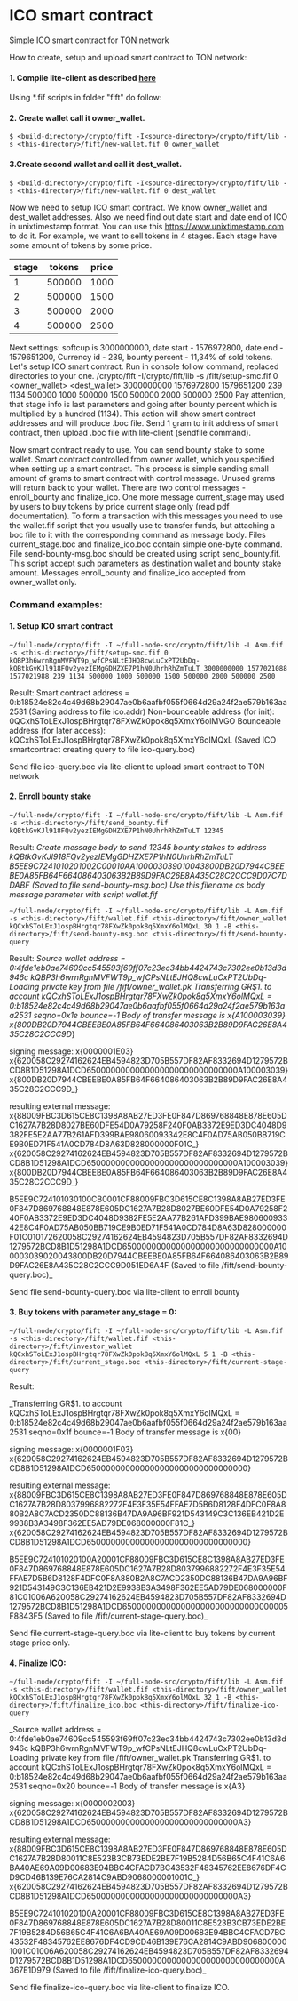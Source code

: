 # ICO smart contract
Simple ICO smart contract for TON network

How to create, setup and upload smart contract to TON network:
#### 1. Compile lite-client as described [here](https://test.ton.org/README.txt)

Using *.fif scripts in folder "fift" do follow:

#### 2. Create wallet call it owner_wallet.

    $ <build-directory>/crypto/fift -I<source-directory>/crypto/fift/lib -s <this-directory>/fift/new-wallet.fif 0 owner_wallet

#### 3.Create second wallet and call it dest_wallet. 

    $ <build-directory>/crypto/fift -I<source-directory>/crypto/fift/lib -s <this-directory>/fift/new-wallet.fif 0 dest_wallet
  
Now we need to setup ICO smart contract. We know owner_wallet and dest_wallet addresses. Also we need find out date start and date end of ICO in unixtimestamp format. You can use this <https://www.unixtimestamp.com> to do it.
For example, we want to sell tokens in 4 stages. Each stage have some amount of tokens by some price.

stage | tokens | price 
------|--------|-------
  1   | 500000 | 1000 
  2   | 500000 | 1500 
  3   | 500000 | 2000 
  4   | 500000 | 2500

Next settings: softcup is 3000000000, date start - 1576972800, date end - 1579651200, Currency id - 239, bounty percent - 11,34% of sold tokens.
Let's setup ICO smart contract. 
Run in console follow command, replaced directories to your one.
<build-directory>/crypto/fift -I<source-directory>/crypto/fift/lib -s <this-directory>/fift/setup-smc.fif 0 <owner_wallet> <dest_wallet> 3000000000 1576972800 1579651200 239 1134 500000 1000 500000 1500 500000 2000 500000 2500
Pay attention, that stage info is last parameters and going after bounty percent which is multiplied by a hundred (1134).
This action will show smart contract addresses and will produce .boc file. Send 1 gram to init address of smart contract, then upload .boc file with lite-client (sendfile command).

Now smart contract ready to use.
You can send bounty stake to some wallet. Smart contract controlled from owner wallet, which you specified when setting up a smart contract. This process is simple sending small amount of grams to smart contract with control message. Unused grams will return back to your wallet. There are two control messages - enroll_bounty and finalize_ico. One more message current_stage may used by users to buy tokens by price current stage only (read pdf documentation). To form a transaction with this messages you need to use the wallet.fif script that you usually use to transfer funds, but attaching a boc file to it with the corresponding command as message body. Files current_stage.boc and finalize_ico.boc contain simple one-byte command. File send-bounty-msg.boc should be created using script send_bounty.fif. This script accept such parameters as destination wallet and bounty stake amount. Messages enroll_bounty and finalize_ico accepted from owner_wallet only.

### Command examples:
#### 1. Setup ICO smart contract
    ~/full-node/crypto/fift -I ~/full-node-src/crypto/fift/lib -L Asm.fif -s <this-directory>/fift/setup-smc.fif 0 kQBP3h6wrnRgnMVFWT9p_wfCPsNLtEJHQ8cwLuCxPT2UbDq- kQBtkGvKJl918FQv2yezIEMgGDHZXE7P1hN0UhrhRhZmTuLT 3000000000 1577021088 1577021988 239 1134 500000 1000 500000 1500 500000 2000 500000 2500

Result:
Smart contract address = 0:b18524e82c4c49d68b29047ae0b6aafbf055f0664d29a24f2ae579b163aa2531 
(Saving address to file ico.addr)
Non-bounceable address (for init): 0QCxhSToLExJ1ospBHrgtqr78FXwZk0pok8q5XmxY6olMVGO
Bounceable address (for later access): kQCxhSToLExJ1ospBHrgtqr78FXwZk0pok8q5XmxY6olMQxL
(Saved ICO smartcontract creating query to file ico-query.boc)

Send file ico-query.boc via lite-client to upload smart contract to TON network

#### 2. Enroll bounty stake
    ~/full-node/crypto/fift -I ~/full-node-src/crypto/fift/lib -L Asm.fif -s <this-directory>/fift/send_bounty.fif kQBtkGvKJl918FQv2yezIEMgGDHZXE7P1hN0UhrhRhZmTuLT 12345

Result:
_Create message body to send 12345 bounty stakes to address kQBtkGvKJl918FQv2yezIEMgGDHZXE7P1hN0UhrhRhZmTuLT
B5EE9C7241010201002C00010AA100003039010043800DB20D7944CBEEBE0A85FB64F664086403063B2B89D9FAC26E8A435C28C2CCC9D07C7DDABF
(Saved to file send-bounty-msg.boc)
Use this filename as body message parameter with script wallet.fif_

    ~/full-node/crypto/fift -I ~/full-node-src/crypto/fift/lib -L Asm.fif -s <this-directory>/fift/wallet.fif <this-directory>/fift/owner_wallet kQCxhSToLExJ1ospBHrgtqr78FXwZk0pok8q5XmxY6olMQxL 30 1 -B <this-directory>/fift/send-bounty-msg.boc <this-directory>/fift/send-bounty-query

Result:
_Source wallet address = 0:4fde1eb0ae74609cc545593f69ff07c23ec34bb4424743c7302ee0b13d3d946c 
kQBP3h6wrnRgnMVFWT9p_wfCPsNLtEJHQ8cwLuCxPT2UbDq-
Loading private key from file <this-directory>/fift/owner_wallet.pk
Transferring GR$1. to account kQCxhSToLExJ1ospBHrgtqr78FXwZk0pok8q5XmxY6olMQxL = 0:b18524e82c4c49d68b29047ae0b6aafbf055f0664d29a24f2ae579b163aa2531 seqno=0x1e bounce=-1 
Body of transfer message is x{A100003039}
 x{800DB20D7944CBEEBE0A85FB64F664086403063B2B89D9FAC26E8A435C28C2CCC9D_}

signing message: x{0000001E03}
 x{620058C29274162624EB4594823D705B557DF82AF8332694D1279572BCD8B1D51298A1DCD6500000000000000000000000000000A100003039}
  x{800DB20D7944CBEEBE0A85FB64F664086403063B2B89D9FAC26E8A435C28C2CCC9D_}

resulting external message: x{88009FBC3D615CE8C1398A8AB27ED3FE0F847D869768848E878E605DC1627A7B28D8027BE60DFE54D0A79258F240F0AB3372E9ED3DC4048D9382FE5E2AA77B261AFD399BAE98060093342E8C4F0AD75AB050BB719CE9B0ED71F541A0CD784D8A63D828000000F01C_}
 x{620058C29274162624EB4594823D705B557DF82AF8332694D1279572BCD8B1D51298A1DCD6500000000000000000000000000000A100003039}
  x{800DB20D7944CBEEBE0A85FB64F664086403063B2B89D9FAC26E8A435C28C2CCC9D_}

B5EE9C724101030100CB0001CF88009FBC3D615CE8C1398A8AB27ED3FE0F847D869768848E878E605DC1627A7B28D8027BE60DFE54D0A79258F240F0AB3372E9ED3DC4048D9382FE5E2AA77B261AFD399BAE98060093342E8C4F0AD75AB050BB719CE9B0ED71F541A0CD784D8A63D828000000F01C010172620058C29274162624EB4594823D705B557DF82AF8332694D1279572BCD8B1D51298A1DCD6500000000000000000000000000000A100003039020043800DB20D7944CBEEBE0A85FB64F664086403063B2B89D9FAC26E8A435C28C2CCC9D051ED6A4F
(Saved to file <this-directory>/fift/send-bounty-query.boc)_

Send file send-bounty-query.boc via lite-client to enroll bounty

#### 3. Buy tokens with parameter any_stage = 0:
    ~/full-node/crypto/fift -I ~/full-node-src/crypto/fift/lib -L Asm.fif -s <this-directory>/fift/wallet.fif <this-directory>/fift/investor_wallet kQCxhSToLExJ1ospBHrgtqr78FXwZk0pok8q5XmxY6olMQxL 5 1 -B <this-directory>/fift/current_stage.boc <this-directory>/fift/current-stage-query

Result:

_Transferring GR$1. to account kQCxhSToLExJ1ospBHrgtqr78FXwZk0pok8q5XmxY6olMQxL = 0:b18524e82c4c49d68b29047ae0b6aafbf055f0664d29a24f2ae579b163aa2531 seqno=0x1f bounce=-1 
Body of transfer message is x{00}

signing message: x{0000001F03}
 x{620058C29274162624EB4594823D705B557DF82AF8332694D1279572BCD8B1D51298A1DCD650000000000000000000000000000000}

resulting external message: x{88009FBC3D615CE8C1398A8AB27ED3FE0F847D869768848E878E605DC1627A7B28D8037996882272F4E3F35E54FFAE7D5B6D8128F4DFC0F8A880B2A8C7ACD2350DC88136B47DA9A96BF921D543149C3C136EB421D2E9938B3A3498F362EE5AD79DE068000000F81C_}
 x{620058C29274162624EB4594823D705B557DF82AF8332694D1279572BCD8B1D51298A1DCD650000000000000000000000000000000}

B5EE9C724101020100A20001CF88009FBC3D615CE8C1398A8AB27ED3FE0F847D869768848E878E605DC1627A7B28D8037996882272F4E3F35E54FFAE7D5B6D8128F4DFC0F8A880B2A8C7ACD2350DC88136B47DA9A96BF921D543149C3C136EB421D2E9938B3A3498F362EE5AD79DE068000000F81C01006A620058C29274162624EB4594823D705B557DF82AF8332694D1279572BCD8B1D51298A1DCD6500000000000000000000000000000005F8843F5
(Saved to file  <this-directory>/fift/current-stage-query.boc)_

Send file current-stage-query.boc via lite-client to buy tokens by current stage price only.


#### 4. Finalize ICO:
    ~/full-node/crypto/fift -I ~/full-node-src/crypto/fift/lib -L Asm.fif -s <this-directory>/fift/wallet.fif <this-directory>/fift/owner_wallet kQCxhSToLExJ1ospBHrgtqr78FXwZk0pok8q5XmxY6olMQxL 32 1 -B <this-directory>/fift/finalize_ico.boc <this-directory>/fift/finalize-ico-query

_Source wallet address = 0:4fde1eb0ae74609cc545593f69ff07c23ec34bb4424743c7302ee0b13d3d946c 
kQBP3h6wrnRgnMVFWT9p_wfCPsNLtEJHQ8cwLuCxPT2UbDq-
Loading private key from file <this-directory>/fift/owner_wallet.pk
Transferring GR$1. to account kQCxhSToLExJ1ospBHrgtqr78FXwZk0pok8q5XmxY6olMQxL = 0:b18524e82c4c49d68b29047ae0b6aafbf055f0664d29a24f2ae579b163aa2531 seqno=0x20 bounce=-1 
Body of transfer message is x{A3}

signing message: x{0000002003}
 x{620058C29274162624EB4594823D705B557DF82AF8332694D1279572BCD8B1D51298A1DCD6500000000000000000000000000000A3}

resulting external message: x{88009FBC3D615CE8C1398A8AB27ED3FE0F847D869768848E878E605DC1627A7B28D80011C8E523B3CB73EDE2BE7F19B5284D56B65C4F41C6A6BA40AE69A09D00683E94BBC4CFACD7BC43532F48345762EE8676DF4CD9CD46B139E76CA2814C9ABD9068000001001C_}
 x{620058C29274162624EB4594823D705B557DF82AF8332694D1279572BCD8B1D51298A1DCD6500000000000000000000000000000A3}

B5EE9C724101020100A20001CF88009FBC3D615CE8C1398A8AB27ED3FE0F847D869768848E878E605DC1627A7B28D80011C8E523B3CB73EDE2BE7F19B5284D56B65C4F41C6A6BA40AE69A09D00683E94BBC4CFACD7BC43532F48345762EE8676DF4CD9CD46B139E76CA2814C9ABD9068000001001C01006A620058C29274162624EB4594823D705B557DF82AF8332694D1279572BCD8B1D51298A1DCD6500000000000000000000000000000A367E1D979
(Saved to file <this-directory>/fift/finalize-ico-query.boc)_

Send file finalize-ico-query.boc via lite-client to finalize ICO.


